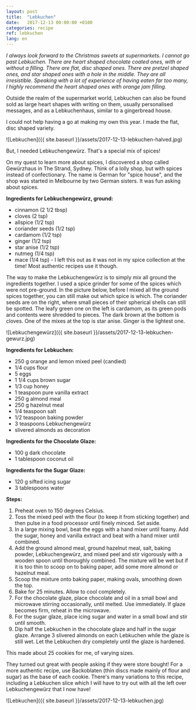 ```yaml
---
layout: post
title:  "Lebkuchen"
date:   2017-12-13 00:00:00 +0100
categories: recipe
ref: lebkuchen
lang: en
---
```


*I always look forward to the Christmas sweets at supermarkets. I cannot go past Lebkuchen. There are heart shaped chocolate coated ones, with or without a filling. There are flat, disc shaped ones. There are pretzel shaped ones, and star shaped ones with a hole in the middle. They are all irresistible. Speaking with a lot of experience of having eaten far too many, I highly recommend the heart shaped ones with orange jam filling.*

Outside the realm of the supermarket world, Lebkuchen can also be found sold as large heart shapes with writing on them, usually personalised messages, and as a Lebkuchenhaus, similar to a gingerbread house. 

I could not help having a go at making my own this year. I made the flat, disc shaped variety.

![Lebkuchen]({{ site.baseurl }}/assets/2017-12-13-lebkuchen-halved.jpg)

But, I needed Lebkuchengewürz. That's a special mix of spices!

On my quest to learn more about spices, I discovered a shop called Gewürzhaus in The Strand, Sydney. Think of a lolly shop, but with spices instead of confectionary. The name is German for "spice house", and the shop was started in Melbourne by two German sisters. It was fun asking about spices.

**Ingredients for Lebkuchengewürz, ground:**
* cinnamon (2 1/2 tbsp)
* cloves (2 tsp)
* allspice (1/2 tsp)
* coriander seeds (1/2 tsp)
* cardamom (1/2 tsp)
* ginger (1/2 tsp)
* star anise (1/2 tsp)
* nutmeg (1/4 tsp)
* mace (1/4 tsp) - I left this out as it was not in my spice collection at the time! Most authentic recipes use it though.

The way to make the Lebkuchengewürz is to simply mix all ground the ingredients together. I used a spice grinder for some of the spices which were not pre-ground. In the picture below, before I mixed all the ground spices together, you can still make out which spice is which. The coriander seeds are on the right, where small pieces of their spherical shells can still be spotted. The leafy green one on the left is cardamom, as its green pods and contents were shredded to pieces. The dark brown at the bottom is cloves. One of the mixes at the top is star anise. Ginger is the lightest one.

![Lebkuchengewürz]({{ site.baseurl }}/assets/2017-12-13-lebkuchen-gewurz.jpg)

**Ingredients for Lebkuchen:**

* 250 g orange and lemon mixed peel (candied)
* 1/4 cups flour
* 5 eggs
* 1 1/4 cups brown sugar
* 1/3 cup honey
* 1 teaspoon pure vanilla extract
* 250 g almond meal
* 250 g hazelnut meal
* 1/4 teaspoon salt
* 1/2 teaspoon baking powder
* 3 teaspoons Lebkuchengewürz
* slivered almonds as decoration

**Ingredients for the Chocolate Glaze:**
* 100 g dark chocolate
* 1 tablespoon coconut oil

**Ingredients for the Sugar Glaze:**
* 120 g sifted icing sugar
* 3 tablespoons water

**Steps:**

1. Preheat oven to 150 degrees Celsius.
2. Toss the mixed peel with the flour (to keep it from sticking together) and then pulse in a food processor until finely minced. Set aside.
3. In a large mixing bowl, beat the eggs with a hand mixer until foamy. Add the sugar, honey and vanilla extract and beat with a hand mixer until combined.
4. Add the ground almond meal, ground hazelnut meal, salt, baking powder, Lebkuchengewürz, and mixed peel and stir vigorously with a wooden spoon until thoroughly combined. The mixture will be wet but if it is too thin to scoop on to baking paper, add some more almond or hazelnut meal.
5. Scoop the mixture onto baking paper, making ovals, smoothing down the top.
6. Bake for 25 minutes. Allow to cool completely.
7. For the chocolate glaze, place chocolate and oil in a small bowl and microwave stirring occasionally, until melted. Use immediately. If glaze becomes firm, reheat in the microwave.
8. For the sugar glaze, place icing sugar and water in a small bowl and stir until smooth.
9. Dip half the Lebkuchen in the chocolate glaze and half in the sugar glaze. Arrange 3 slivered almonds on each Lebkuchen while the glaze is still wet. Let the Lebkuchen dry completely until the glaze is hardened.

This made about 25 cookies for me, of varying sizes.

They turned out great with people asking if they were store bought! For a more authentic recipe, use Backoblaten (thin discs made mainly of flour and sugar) as the base of each cookie. There's many variations to this recipe, including a Lebkuchen slice which I will have to try out with all the left over Lebkuchengewürz that I now have!

![Lebkuchen]({{ site.baseurl }}/assets/2017-12-13-lebkuchen.jpg)
